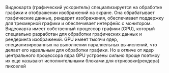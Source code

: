 Видеокарта (графический ускоритель) специализируется на обработке графики и отображении изображений на экране. Она обрабатывает графические данные, рендерит изображения, обеспечивает поддержку для трехмерной графики и обеспечивает интерфейс с монитором.
Видеокарта имеет собственный процессор графики (GPU), который специально разработан для обработки графических данных и рендеринга изображений. GPU имеет тысячи ядер, специализированных на выполнении параллельных вычислений, что делает его идеальным для обработки графики. Но в отличе от ядер центрального процессора ядра GPU устроены сильно проще поэтмоу их еще называют исполнительными блоками для отрисовки(рендера) пикселей
